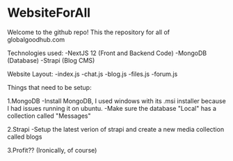 # WebsiteForAll

Welcome to the github repo! This the repository for all of globalgoodhub.com 

Technologies used:
-NextJS 12 (Front and Backend Code)
-MongoDB (Database)
-Strapi (Blog CMS)

Website Layout:
-index.js
  -chat.js 
  -blog.js
  -files.js
  -forum.js 
  
Things that need to be setup:

  1.MongoDB
      -Install MongoDB, I used windows with its .msi installer because I had issues running it on ubuntu.
      -Make sure the database "Local" has a collection called "Messages"
  
  2.Strapi
      -Setup the latest verion of strapi and create a new media collection called blogs
      
  3.Profit?? (Ironically, of course)
      
